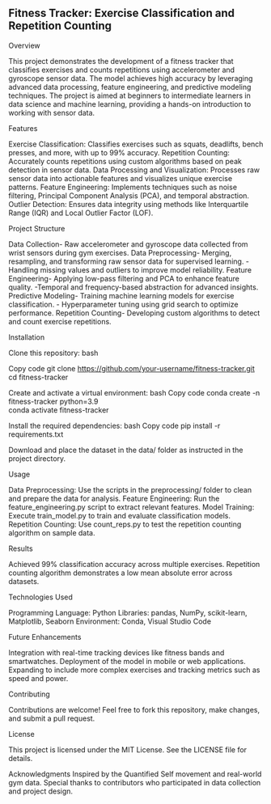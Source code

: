  ## Fitness Tracker: Exercise Classification and Repetition Counting


Overview

This project demonstrates the development of a fitness tracker that classifies exercises and counts repetitions using accelerometer and gyroscope sensor data. The model achieves high accuracy by leveraging advanced data processing, feature engineering, and predictive modeling techniques. The project is aimed at beginners to intermediate learners in data science and machine learning, providing a hands-on introduction to working with sensor data.


Features

 Exercise Classification: Classifies exercises such as squats, deadlifts, bench presses, and more, with up to 99% accuracy.
 Repetition Counting: Accurately counts repetitions using custom algorithms based on peak detection in sensor data.
 Data Processing and Visualization: Processes raw sensor data into actionable features and visualizes unique exercise patterns.
 Feature Engineering: Implements techniques such as noise filtering, Principal Component Analysis (PCA), and temporal abstraction.
 Outlier Detection: Ensures data integrity using methods like Interquartile Range (IQR) and Local Outlier Factor (LOF).

 
Project Structure

Data Collection-   Raw accelerometer and gyroscope data collected from wrist sensors during gym exercises.
Data Preprocessing- Merging, resampling, and transforming raw sensor data for supervised learning.
                  -Handling missing values and outliers to improve model reliability.
Feature Engineering- Applying low-pass filtering and PCA to enhance feature quality.
                   -Temporal and frequency-based abstraction for advanced insights.
Predictive Modeling- Training machine learning models for exercise classification.
                   - Hyperparameter tuning using grid search to optimize performance.
Repetition Counting- Developing custom algorithms to detect and count exercise repetitions.



Installation

Clone this repository:
bash

Copy code
git clone https://github.com/your-username/fitness-tracker.git  
cd fitness-tracker  


Create and activate a virtual environment:
bash
Copy code
conda create -n fitness-tracker python=3.9  
conda activate fitness-tracker  


Install the required dependencies:
bash
Copy code
pip install -r requirements.txt  

Download and place the dataset in the data/ folder as instructed in the project directory.


Usage

Data Preprocessing: Use the scripts in the preprocessing/ folder to clean and prepare the data for analysis.
Feature Engineering: Run the feature_engineering.py script to extract relevant features.
Model Training: Execute train_model.py to train and evaluate classification models.
Repetition Counting: Use count_reps.py to test the repetition counting algorithm on sample data.


Results

Achieved 99% classification accuracy across multiple exercises.
Repetition counting algorithm demonstrates a low mean absolute error across datasets.


Technologies Used

Programming Language: Python
Libraries: pandas, NumPy, scikit-learn, Matplotlib, Seaborn
Environment: Conda, Visual Studio Code


Future Enhancements

Integration with real-time tracking devices like fitness bands and smartwatches.
Deployment of the model in mobile or web applications.
Expanding to include more complex exercises and tracking metrics such as speed and power.


Contributing

Contributions are welcome! Feel free to fork this repository, make changes, and submit a pull request.


License

This project is licensed under the MIT License. See the LICENSE file for details.


Acknowledgments
Inspired by the Quantified Self movement and real-world gym data.
Special thanks to contributors who participated in data collection and project design.



 
